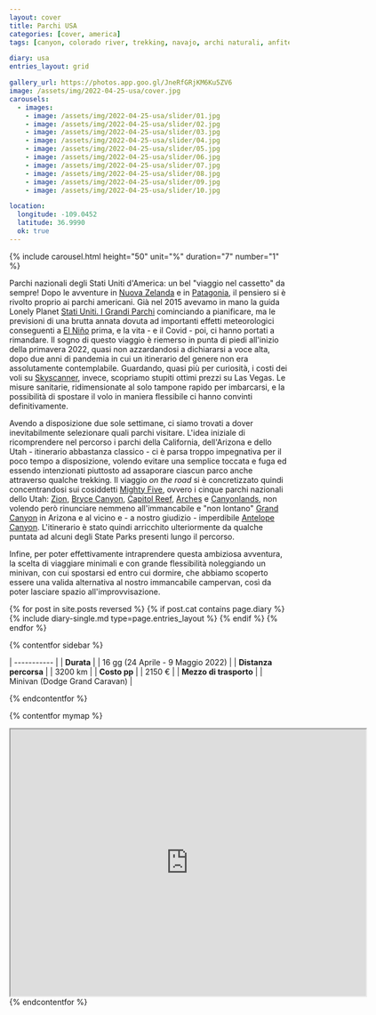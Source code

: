 ```yaml
---
layout: cover
title: Parchi USA
categories: [cover, america]
tags: [canyon, colorado river, trekking, navajo, archi naturali, anfiteatro naturale, camini delle fate]

diary: usa
entries_layout: grid

gallery_url: https://photos.app.goo.gl/JneRfGRjKM6Ku5ZV6
image: /assets/img/2022-04-25-usa/cover.jpg
carousels:
  - images: 
    - image: /assets/img/2022-04-25-usa/slider/01.jpg
    - image: /assets/img/2022-04-25-usa/slider/02.jpg
    - image: /assets/img/2022-04-25-usa/slider/03.jpg
    - image: /assets/img/2022-04-25-usa/slider/04.jpg
    - image: /assets/img/2022-04-25-usa/slider/05.jpg
    - image: /assets/img/2022-04-25-usa/slider/06.jpg
    - image: /assets/img/2022-04-25-usa/slider/07.jpg
    - image: /assets/img/2022-04-25-usa/slider/08.jpg
    - image: /assets/img/2022-04-25-usa/slider/09.jpg
    - image: /assets/img/2022-04-25-usa/slider/10.jpg

location:
  longitude: -109.0452
  latitude: 36.9990
  ok: true
---
```


{% include carousel.html height="50" unit="%" duration="7" number="1" %}

Parchi nazionali degli Stati Uniti d'America: un bel "viaggio nel cassetto" da sempre! Dopo le avventure in [Nuova Zelanda](https://www.van42.com/cover/oceania/2012/12/23/new-zealand_00.html) e in [Patagonia](https://www.van42.com/cover/america/2014/12/18/patagonia_00.html), il pensiero si è rivolto proprio ai parchi americani. Già nel 2015 avevamo in mano la guida Lonely Planet [Stati Uniti. I Grandi Parchi](https://shop.lonelyplanetitalia.it/prodotto/guida-di-viaggio-stati-uniti-parchi-nazionali) cominciando a pianificare, ma le previsioni di una brutta annata dovuta ad importanti effetti meteorologici conseguenti a [El Niño](https://it.wikipedia.org/wiki/El_Ni%C3%B1o) prima, e la vita - e il Covid - poi, ci hanno portati a rimandare. Il sogno di questo viaggio è riemerso in punta di piedi all'inizio della primavera 2022, quasi non azzardandosi a dichiararsi a voce alta, dopo due anni di pandemia in cui un itinerario del genere non era assolutamente contemplabile. Guardando, quasi più per curiosità, i costi dei voli su [Skyscanner](https://www.skyscanner.it/?previousCultureSource=COOKIE&redirectedFrom=www.skyscanner.net), invece, scopriamo stupiti ottimi prezzi su Las Vegas. Le misure sanitarie, ridimensionate al solo tampone rapido per imbarcarsi, e la possibilità di spostare il volo in maniera flessibile ci hanno convinti definitivamente.

Avendo a disposizione due sole settimane, ci siamo trovati a dover inevitabilmente selezionare quali parchi visitare. L'idea iniziale di ricomprendere nel percorso i parchi della California, dell'Arizona e dello Utah - itinerario abbastanza classico - ci è parsa troppo impegnativa per il poco tempo a disposizione, volendo evitare una semplice toccata e fuga ed essendo intenzionati piuttosto ad assaporare ciascun parco anche attraverso qualche trekking. Il viaggio *on the road* si è concretizzato quindi concentrandosi sui cosiddetti [Mighty Five](https://www.viaggi-usa.it/utah-mighty-five-parchi/), ovvero i cinque parchi nazionali dello Utah: [Zion](https://www.van42.com/hike/2022/05/06/usa_12-zion.html), [Bryce Canyon](https://www.van42.com/hike/2022/05/04/usa_10-bryce.html), [Capitol Reef](https://www.van42.com/2022/05/03/usa_09-capitol-reef.html), [Arches](https://www.van42.com/2022/04/30/usa_06-arches.html) e [Canyonlands](https://www.van42.com/hike/2022/04/29/usa_05-needles.html), non volendo però rinunciare nemmeno all'immancabile e "non lontano" [Grand Canyon](https://www.van42.com/2022/04/25/usa_01-grand-canyon.html) in Arizona e al vicino e - a nostro giudizio - imperdibile [Antelope Canyon](https://www.van42.com/2022/04/27/usa_03-antelope.html). L'itinerario è stato quindi arricchito ulteriormente da qualche puntata ad alcuni degli State Parks presenti lungo il percorso.

Infine, per poter effettivamente intraprendere questa ambiziosa avventura, la scelta di viaggiare minimali e con grande flessibilità noleggiando un minivan, con cui spostarsi ed entro cui dormire, che abbiamo scoperto essere una valida alternativa al nostro immancabile campervan, così da poter lasciare spazio all'improvvisazione.

<div class="entries-{{ page.entries_layout }}">
  {% for post in site.posts reversed %}
    {% if post.cat contains page.diary %}
      {% include diary-single.md type=page.entries_layout %}
    {% endif %}
  {% endfor %}
</div>


{% contentfor sidebar %}

| ----------- |
| **Durata**      |
| 16 gg (24 Aprile - 9 Maggio 2022)   |
| **Distanza percorsa** |
| 3200 km |
| **Costo pp**      |
| 2150 € |
| **Mezzo di trasporto** |
| Minivan (Dodge Grand Caravan) |

{% endcontentfor %}

{% contentfor mymap %}
  <iframe src="https://www.google.com/maps/d/embed?mid=1HundibvELp7bkN_lzc22glkX1IJ0R5nt&ehbc=2E312F" width="640" height="480"></iframe>
{% endcontentfor %}